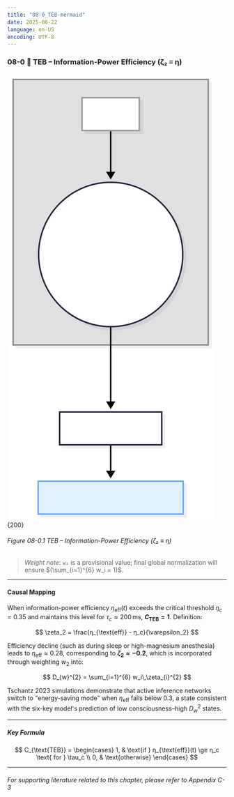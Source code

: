 ```yaml
---
title: "08-0_TEB-mermaid"
date: 2025-06-22
language: en-US
encoding: UTF-8
---
```

### 08-0 🔑 TEB – Information-Power Efficiency (ζ₂ ≡ η)


![TEB.svg](../../assets/diagrams/TEB.svg){200}
###### Figure 08-0.1 TEB – Information-Power Efficiency (ζ₂ ≡ η)

> *Weight note*: `w₂` is a provisional value; final global normalization will ensure $(\sum_{i=1}^{6} w_i = 1)$.

---
#### Causal Mapping

When information-power efficiency $η_{\text{eff}}(t)$ exceeds the critical threshold $η_c = 0.35$ and maintains this level for $\tau_c \approx 200\,\mathrm{ms}$, **$C_{\text{TEB}} = 1$**. Definition:

$$
\zeta_2 = \frac{η_{\text{eff}} - η_c}{\varepsilon_2}
$$

Efficiency decline (such as during sleep or high-magnesium anesthesia) leads to $η_{\text{eff}} \approx 0.28$, corresponding to **$\zeta_2 \approx -0.2$**, which is incorporated through weighting $w_2$ into:

$$
D_{w}^{2} = \sum_{i=1}^{6} w_i\,\zeta_{i}^{2}
$$

Tschantz 2023 simulations demonstrate that active inference networks switch to "energy-saving mode" when $η_{\text{eff}}$ falls below 0.3, a state consistent with the six-key model's prediction of low consciousness–high $D_w^2$ states.

---

##### Key Formula

$$
C_{\text{TEB}} =
\begin{cases}
1, & \text{if } η_{\text{eff}}(t) \ge η_c \text{ for } \tau_c \\
0, & \text{otherwise}
\end{cases}
$$

---
###### For supporting literature related to this chapter, please refer to Appendix C-3